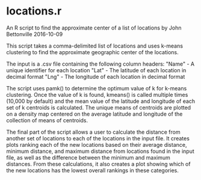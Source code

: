 # locations.r
An R script to find the approximate center of a list of locations
by John Bettonville
2016-10-09

This script takes a comma-delimited list of locations and uses k-means clustering to find
the approximate geographic center of the locations.

The input is a .csv file containing the following column headers:
"Name" - A unique identifier for each location
"Lat" - The latitude of each location in decimal format
"Lng" - The longitude of each location in decimal format

The script uses pamk() to determine the optimum value of k for k-means clustering. Once
the value of k is found, kmeans() is called multiple times (10,000 by default) and the
mean value of the latitude and longitude of each set of k centroids is calculated. The
unique means of centroids are plotted on a density map centered on the average
latitude and longitude of the collection of means of centroids.

The final part of the script allows a user to calculate the distance from another set of
locations to each of the locations in the input file. It creates plots ranking each of
the new locations based on their average distance, minimum distance, and maximum distance
from locations found in the input file, as well as the difference between the minimum and
maximum distances. From these calculations, it also creates a plot showing which of the
new locations has the lowest overall rankings in these categories.

